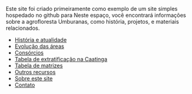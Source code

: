 Este site foi criado primeiramente como exemplo de um site simples hospedado no github para 
Neste espaço, você encontrará informações sobre a agrofloresta Umburanas, como história, projetos, e materiais relacionados.

- [História e atualidade](historia.md)
- [Evolução das áreas](evolucao.md)
- [Consórcios](consorcios.md)
- [Tabela de extratificação na Caatinga](tabelas/algumas_matrizes_para_utilizar_na_caatinga.html)
- [Tabela de matrizes](tabelas/matrizes_umburanas.md)
- [Outros recursos](recursos.md)
- [Sobre este site](sobre.md)
- [Contato](contato.md)
